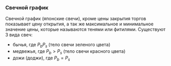 ### Свечной график
Свечной график (японские свечи), кроме цены закрытия торгов показывает цену открытия, а так же максимальное и минимальное значение цены, которые называются тенями или фитилями. Существуют 3 вида свеч:
- бычья, где $P_b P_s$ (тело свечи зеленого цвета)
- медвежья, где $P_b > P_s$ (тело свечи красного цвета)
- дожи (доджи), где $P_b = P_s$